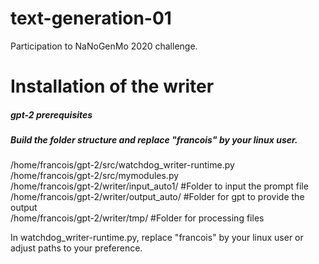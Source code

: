 # text-generation-01
Participation to NaNoGenMo 2020 challenge.

# Installation of the writer
##### gpt-2 prerequisites
##### Build the folder structure and replace "francois" by your linux user.

/home/francois/gpt-2/src/watchdog_writer-runtime.py   
/home/francois/gpt-2/src/mymodules.py   
/home/francois/gpt-2/writer/input_auto1/  #Folder to input the prompt file  
/home/francois/gpt-2/writer/output_auto/  #Folder for gpt to provide the output  
/home/francois/gpt-2/writer/tmp/          #Folder for processing files  

In watchdog_writer-runtime.py, replace "francois" by your linux user or adjust paths to your preference.
